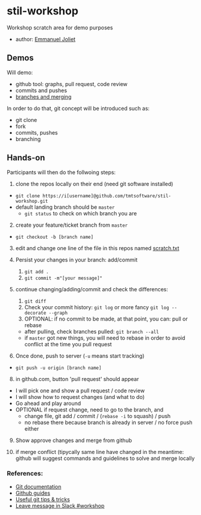 # stil-workshop
Workshop scratch area for demo purposes

* author: [Emmanuel Joliet](ejoliet@ipac.caltech.edu)

## Demos

Will demo:

* github tool: graphs, pull request, code review
* commits and pushes
* [branches and merging](https://www.atlassian.com/git/tutorials/using-branches)

In order to do that, git concept will be introduced such as:

* git clone
* fork
* commits, pushes
* branching

## Hands-on

Participants will then do the follwoing steps:

1. clone the repos locally on their end (need git software installed)
  * `git clone https://i[username]@github.com/tmtsoftware/stil-workshop.git`   
  * default landing branch should be `master`
    * `git status` to check on which branch you are

2. create your feature/ticket branch from `master` 
  * `git checkout -b [branch name]`
3. edit and change one line of the file in this repos named [scratch.txt](scratch.txt)
4. Persist your changes in your branch: add/commit
   1. `git add .`
   2. `git commit -m"[your message]"`
5. continue changing/adding/commit and check the differences:
   1. `git diff`
   2. Check your commit history: `git log` or more fancy `git log --decorate --graph`
   3. OPTIONAL: if no commit to be made, at that point, you can: pull or rebase
     * after pulling, check branches pulled: `git branch --all`
     * if `master` got new things, you will need to rebase in order to avoid conflict at the time you pull request

7. Once done, push to server (`-u` means start tracking)
  * `git push -u origin [branch name]`

8. in github.com, button 'pull request' should appear
  * I will pick one and show a pull request / code review
  * I will show how to request changes (and what to do)
  * Go ahead and play around
  * OPTIONAL if request change, need to go to the branch, and
    * change file, git add / commit / (`rebase -i` to squash) / push
    * no rebase there because branch is already in server / no force push either

9. Show approve changes and merge from github

10. if merge conflict (tipycally same line have changed in the meantime: github will suggest commands and guidelines to solve and merge locally

### References:

* [Git documentation](https://git-scm.com/docs)
* [Github guides](https://guides.github.com)
* [Useful git tips & tricks](https://git-scm.com/book/en/v1/Git-Basics-Tips-and-Tricks)
* [Leave message in Slack #workshop](https://tmt-stil.slack.com/messages/C4JV40FRD)

